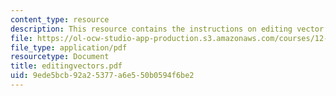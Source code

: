 ```yaml
---
content_type: resource
description: This resource contains the instructions on editing vector data.
file: https://ol-ocw-studio-app-production.s3.amazonaws.com/courses/12-114-field-geology-i-fall-2005/9ede5bcb92a25377a6e550b0594f6be2_editingvectors.pdf
file_type: application/pdf
resourcetype: Document
title: editingvectors.pdf
uid: 9ede5bcb-92a2-5377-a6e5-50b0594f6be2
---
```

